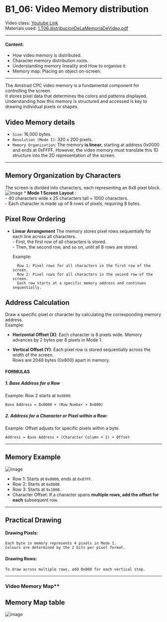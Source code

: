 # B1_06: Video Memory distribution
Video class: [Youtube Link](https://youtu.be/sDFBbLqe3X4)    
Materials used: [ 1.T06.distribucionDeLaMemoriaDeVideo.pdf ](https://github.com/alexandrglm/elearning_tools/blob/e11b767d79b3f5c9a20572a333016694d1feeac4/z80asmmooc/contents/Course/MODULE_1%3ASprite_in_machine_Code/B01_THEORY/B01_materials/1.T06.distribucionDeLaMemoriaDeVideo.pdf)  
***

#### Content:  
- How video memory is distributed.
- Character memory distribution roots.
- Understanding memory lineality and How to organise it.
- Memory map: Placing an object on-screen. 
***

The Amstrad CPC video memory is a fundamental component for controlling the screen.  
It stores pixel data that determines the colors and patterns displayed.  
Understanding how this memory is structured and accessed is key to drawing individual pixels or shapes.  

## Video Memory details
* `Size`: 16,000 bytes.
* `Resolution (Mode 1)`: 320 x 200 pixels.
* `Memory Organization`: The memory **is linear**, starting at address 0x0000 and ends at 0xFFFF. However, the video memory must translate this 1D structure into the 2D representation of the screen.
***

## Memory Organization by Characters
The screen is divided into characters, each representing an 8x8 pixel block.
![image](https://github.com/user-attachments/assets/b84c2d43-3d71-4c7a-bb3a-d2c7dae6aa4f)
    * __Mode 1 Screen Layout__ :  
        - 40 characters wide x 25 characters tall = 1000 characters.  
        - Each character is made up of 8 rows of pixels, requiring 8 bytes.  

## Pixel Row Ordering

* **Linear Arrangement**
   The memory stores pixel rows sequentially for each line across all characters.  
        - First, the first row of all characters is stored.  
        - Then, the second row, and so on, until all 8 rows are stored.  

    Example:  
      
        Row 1: Pixel rows for all characters in the first row of the screen.  
        Row 2: Pixel rows for all characters in the second row of the screen.  
        Each row starts at a specific memory address and continues sequentially.  
  

## Address Calculation

Draw a specific pixel or character by calculating the corresponding memory address.  
Example:

- **Horizontal Offset (X)**:
  Each character is 8 pixels wide. Memory advances by 2 bytes per 8 pixels in Mode 1.  

- **Vertical Offset (Y)**:
  Each pixel row is stored sequentially across the width of the screen.  
  Rows are 2048 bytes (0x800) apart in memory.  

#### FORMULAS
##### 1. Base Address for a Row
Example: Row 2 starts at `0x0800`.  

```formula
Base Address = 0x0000 + (Row Number × 0x800)  
```
  
##### 2. Address for a Character or Pixel within a Row:  
Example: Offset adjusts for specific pixels within a byte.  

```formula
Address = Base Address + (Character Column × 2) + Offset  
```
***
## Memory Example
![image](https://github.com/user-attachments/assets/2e275a36-cad8-428e-86c3-19109edaec8f)  
* Row 1: Starts at `0x0000`, ends at `0x07FF`.  
* Row 2: Starts at `0x0800`.  
* Row 3: Starts at `0x1000`.  
* Character Offset: If a character spans **multiple rows, add the offset for each** subsequent row.  
***
## Practical Drawing
#### Drawing Pixels:

    Each byte in memory represents 4 pixels in Mode 1.  
    Colours are determined by the 2 bits per pixel format.  

#### Drawing Rows:

    To draw across multiple rows, add 0x800 for each vertical step.  
***
### Video Memory Map**

## Memory Map table
![image](https://github.com/user-attachments/assets/ae857552-41ad-4403-87c3-70b15d22fe58)
